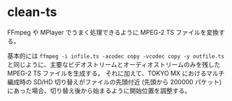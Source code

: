 # clean-ts
FFmpeg や MPlayer でうまく処理できるように MPEG-2 TS ファイルを変換する。

基本的には `ffmpeg -i infile.ts -acodec copy -vcodec copy -y outfile.ts` と同じように、主要なビデオストリームとオーディオストリームのみを残した MPEG-2 TS ファイルを生成する。
それに加えて、TOKYO MX におけるマルチ編成時の SD/HD 切り替えがファイルの先頭付近 (先頭から 200000 パケット) にあった場合、切り替え後から始まるように開始位置を調整する。
